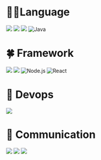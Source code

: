 # 🧑‍💻Language
<img src="https://img.shields.io/badge/PYTHON-3776AB?style=for-the-badge&logo=python&logoColor=white"> <img src="https://img.shields.io/badge/JAVASCRIPT-FF9900?style=for-the-badge&logo=JavaScript&logoColor=white"> <img src="https://img.shields.io/badge/TYPESCRIPT-4169E1?style=for-the-badge&logo=TypeScript&logoColor=white"> <img src="https://img.shields.io/badge/Java-007396?style=for-the-badge&logo=java&logoColor=white" alt="Java"/>

# 🍀 Framework
<img src="https://img.shields.io/badge/djagno-092E20?style=for-the-badge&logo=django&logoColor=white"> <img src="https://img.shields.io/badge/celery-37814A?style=for-the-badge&logo=celery&logoColor=white"> <img src="https://img.shields.io/badge/Node.js-339933?style=for-the-badge&logo=nodedotjs&logoColor=white" alt="Node.js"/> ![React](https://img.shields.io/badge/-React-61DAFB?style=for-the-badge&logo=react&logoColor=black)

# 🐳 Devops
<img src="https://img.shields.io/badge/docker-2496ED?style=for-the-badge&logo=docker&logoColor=white"> 

# 👥 Communication
<img src="https://img.shields.io/badge/discord-5865F2?style=for-the-badge&logo=discord&logoColor=white"> <img src="https://img.shields.io/badge/slack-4A154B?style=for-the-badge&logo=slack&logoColor=white">
<img src="https://img.shields.io/badge/notion-000000?style=for-the-badge&logo=notion&logoColor=white">
